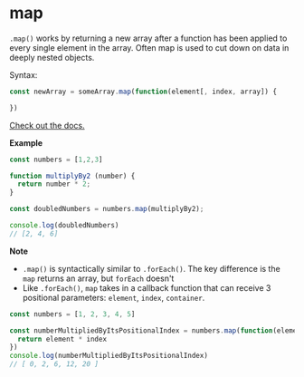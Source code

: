 # map

`.map()` works by returning a new array after a function has been applied to every single element in the array. Often map is used to cut down on data in deeply nested objects.

Syntax:

```javascript
const newArray = someArray.map(function(element[, index, array]) {

})
```

[Check out the docs.](https://developer.mozilla.org/en-US/docs/Web/JavaScript/Reference/Global_Objects/Array/map)

**Example**

```javascript
const numbers = [1,2,3]

function multiplyBy2 (number) {
  return number * 2;
}

const doubledNumbers = numbers.map(multiplyBy2);

console.log(doubledNumbers)
// [2, 4, 6]
```

**Note**

* `.map()` is syntactically similar to `.forEach()`. The key difference is the `map` returns an array, but `forEach` doesn't
* Like `.forEach()`, `map` takes in a callback function that can receive 3 positional parameters: `element`, `index`, `container`. 

```javascript
const numbers = [1, 2, 3, 4, 5]

const numberMultipliedByItsPositionalIndex = numbers.map(function(element, index) { 
  return element * index
})
console.log(numberMultipliedByItsPositionalIndex)
// [ 0, 2, 6, 12, 20 ]
```

